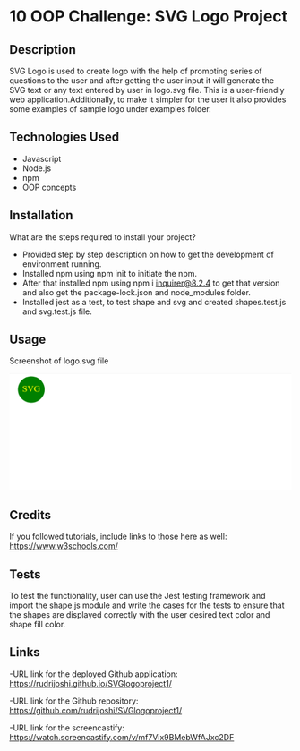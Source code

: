 # 10 OOP Challenge: SVG Logo Project

## Description

SVG Logo is used to create logo with the help of prompting series of questions to the user and after getting the user input it will generate the SVG text or any text entered by user in logo.svg file. This is a user-friendly web application.Additionally, to make it simpler for the user it also provides some examples of sample logo under examples folder.


## Technologies Used

- Javascript
- Node.js
- npm
- OOP concepts

## Installation

What are the steps required to install your project?
- Provided step by step description on how to get the development of environment running. 
- Installed npm using npm init to initiate the npm.
- After that installed npm using npm i inquirer@8.2.4 to get that version and also get the package-lock.json and node_modules folder.
- Installed jest as a test, to test shape and svg and created shapes.test.js and svg.test.js file.

## Usage

Screenshot of logo.svg file

![SVG logo screenshot](./Images/screenshot.png)

## Credits

If you followed tutorials, include links to those here as well: https://www.w3schools.com/

## Tests

To test the functionality, user can use the Jest testing framework and import the shape.js module and write the cases for the tests to ensure that the shapes are displayed correctly with the user desired text color and shape fill color.

## Links

-URL link for the deployed Github application: https://rudrijoshi.github.io/SVGlogoproject1/

-URL link for the Github repository: https://github.com/rudrijoshi/SVGlogoproject1/

-URL link for the screencastify: https://watch.screencastify.com/v/mf7Vix9BMebWfAJxc2DF